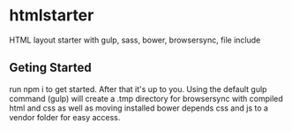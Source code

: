 # htmlstarter
HTML layout starter with gulp, sass, bower, browsersync, file include

## Geting Started
run npm i to get started. After that it's up to you. Using the default gulp command (gulp) will create a .tmp directory for browsersync with compiled html and css as well as moving installed bower depends css and js to a vendor folder for easy access.
